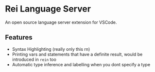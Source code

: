 # Rei Language Server

An open source language server extension for VSCode.

## Features

- Syntax Highlighting (really only this rn)
- Printing vars and statements that have a definite result, would be introduced in `rein` too
- Automatic type inference and labelling when you dont specify a type
